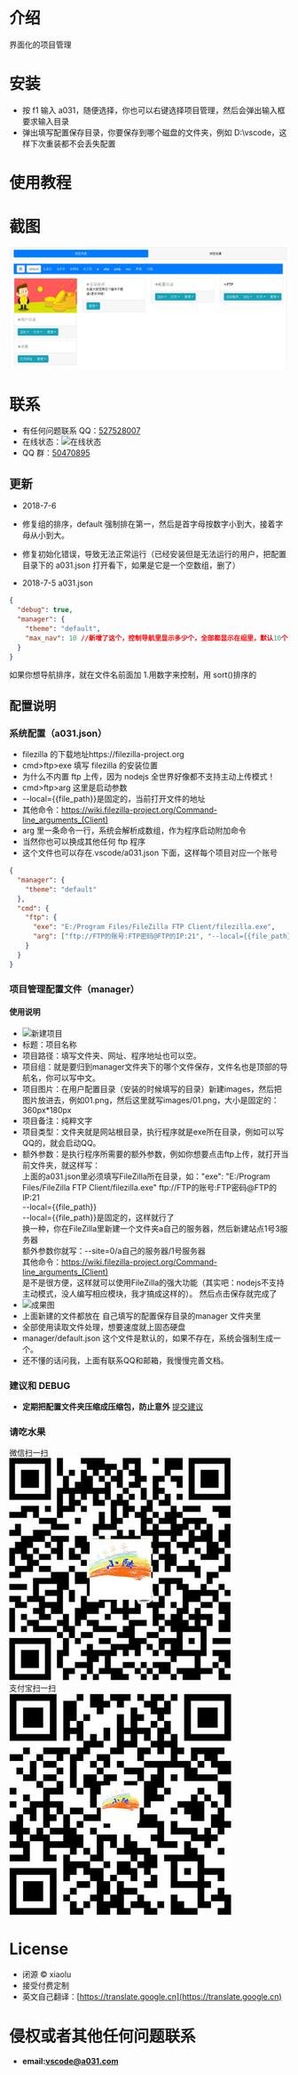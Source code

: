 # 介绍

界面化的项目管理

# 安装

- 按 f1 输入 a031，随便选择，你也可以右键选择项目管理，然后会弹出输入框要求输入目录
- 弹出填写配置保存目录，你要保存到哪个磁盘的文件夹，例如 D:\vscode，这样下次重装都不会丢失配置

# 使用教程

# 截图

![界面截图](https://github.com/shijunti19/a031-xiaolu/blob/master/images/demo.png?raw=true)

# 联系

- 有任何问题联系 QQ：[527528007](http://sighttp.qq.com/authd?IDKEY=718ba7bf0e155f2ca65d5fc7646c324d9e7f2a8a8f2f20f9)
- 在线状态：![在线状态](https://wpa.qq.com/imgd?IDKEY=718ba7bf0e155f2ca65d5fc7646c324d9e7f2a8a8f2f20f9&pic=53)
- QQ 群：[50470895](//shang.qq.com/wpa/qunwpa?idkey=c79ed4cc09a3082766690d2ea3a5f5674cb1b02d4652b9b5ef421e3f190d215e)

## 更新

- 2018-7-6
- 修复组的排序，default 强制排在第一，然后是首字母按数字小到大，接着字母从小到大。
- 修复初始化错误，导致无法正常运行（已经安装但是无法运行的用户，把配置目录下的 a031.json 打开看下，如果是它是一个空数组，删了）

- 2018-7-5
  a031.json

```json
{
  "debug": true,
  "manager": {
    "theme": "default",
    "max_nav": 10 //新增了这个，控制导航里显示多少个，全部都显示在组里，默认10个
  }
}
```

如果你想导航排序，就在文件名前面加 1.用数字来控制，用 sort()排序的

## 配置说明

### 系统配置（a031.json）

- filezilla 的下载地址https://filezilla-project.org
- cmd>ftp>exe 填写 filezilla 的安装位置
- 为什么不内置 ftp 上传，因为 nodejs 全世界好像都不支持主动上传模式！
- cmd>ftp>arg 这里是启动参数
- --local={{file_path}}是固定的，当前打开文件的地址
- 其他命令：https://wiki.filezilla-project.org/Command-line_arguments_(Client)
- arg 里一条命令一行，系统会解析成数组，作为程序启动附加命令
- 当然你也可以换成其他任何 ftp 程序
- 这个文件也可以存在.vscode/a031.json 下面，这样每个项目对应一个账号

```json
{
  "manager": {
    "theme": "default"
  },
  "cmd": {
    "ftp": {
      "exe": "E:/Program Files/FileZilla FTP Client/filezilla.exe",
      "arg": ["ftp://FTP的账号:FTP密码@FTP的IP:21", "--local={{file_path}}"]
    }
  }
}
```

### 项目管理配置文件（manager）

#### 使用说明
- ![新建项目](https://github.com/shijunti19/a031-xiaolu/blob/master/images/add_1.jpg?raw=true)    
- 标题：项目名称
- 项目路径：填写文件夹、网址、程序地址也可以空。
- 项目组：就是要归到manager文件夹下的哪个文件保存，文件名也是顶部的导航名，你可以写中文。
- 项目图片：在用户配置目录（安装的时候填写的目录）新建images，然后把图片放进去，例如01.png，然后这里就写images/01.png，大小是固定的：360px*180px
- 项目备注：纯粹文字
- 项目类型：文件夹就是网站根目录，执行程序就是exe所在目录，例如可以写QQ的，就会启动QQ。
- 额外参数：是执行程序所需要的额外参数，例如你想要点击ftp上传，就打开当前文件夹，就这样写：     
上面的a031.json里必须填写FileZilla所在目录，如："exe": "E:/Program Files/FileZilla FTP Client/filezilla.exe"
 ftp://FTP的账号:FTP密码@FTP的IP:21     
 --local={{file_path}}     
--local={{file_path}}是固定的，这样就行了    
换一种，你在FileZilla里新建一个文件夹a自己的服务器，然后新建站点1号3服务器   
额外参数你就写：--site=0/a自己的服务器/1号服务器    
其他命令：https://wiki.filezilla-project.org/Command-line_arguments_(Client)     
是不是很方便，这样就可以使用FileZilla的强大功能（其实吧：nodejs不支持主动模式，没人编写相应模块，我才搞成这样的）。
然后点击保存就完成了    
- ![成果图](https://github.com/shijunti19/a031-xiaolu/blob/master/images/add_2.jpg?raw=true)    
- 上面新建的文件都放在 自己填写的配置保存目录的manager 文件夹里
- 全部使用读取文件处理，想要速度就上固态硬盘
- manager/default.json 这个文件是默认的，如果不存在，系统会强制生成一个。
- 还不懂的话问我，上面有联系QQ和邮箱，我慢慢完善文档。

### 建议和 DEBUG

- **定期把配置文件夹压缩成压缩包，防止意外**
  [提交建议](https://github.com/shijunti19/a031-xiaolu)

### 请吃水果

微信扫一扫  
![微信扫一扫](https://github.com/shijunti19/a031-xiaolu/blob/master/images/weixin.jpg?raw=true)  
支付宝扫一扫  
![支付宝扫一扫](https://github.com/shijunti19/a031-xiaolu/blob/master/images/alipay.jpg?raw=true)

# License

- 闭源 &copy; xiaolu
- 接受付费定制
- 英文自己翻译：[https://translate.google.cn](https://translate.google.cn)

# 侵权或者其他任何问题联系

- **email:vscode@a031.com**

